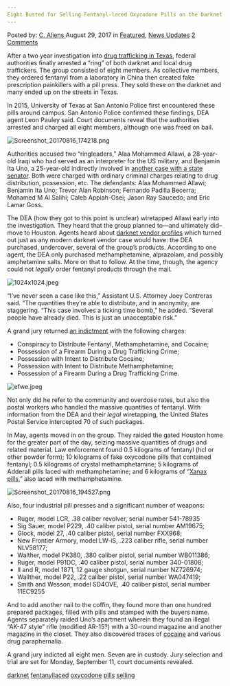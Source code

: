 ```yaml
---
Eight Busted for Selling Fentanyl-laced Oxycodone Pills on the Darknet
---
```

<article class="post-listing post-22240 post type-post status-publish format-standard has-post-thumbnail hentry  tag-busted tag-darknet tag-fentanyllaced tag-oxycodone tag-pills tag-selling">
<div class="post-inner">
    <span>Posted by: <a href="https://www.deepdotweb.com/author/caliens/" title="">C. Aliens </a></span>
<span>August 29, 2017</span>
<span>in <a href="https://www.deepdotweb.com/category/deepdot-news/" rel="category tag">Featured</a>, <a href="https://www.deepdotweb.com/category/news-updates/" rel="category tag">News Updates</a></span>
<span><a href="https://www.deepdotweb.com/2017/08/29/eight-busted-selling-fentanyl-laced-oxycodone-pills-darknet/#comments">2 Comments</a></span>
</p>
<div class="clear"></div>
    
<p>After a two year investigation into <a href="https://www.google.com/url?sa=t&amp;source=web&amp;rct=j&amp;url=http://news4sanantonio.com/news/local/fentanyl-pill-operation-shut-down-14-people-arrested&amp;ved=0ahUKEwjJjbK-1dzVAhXJYiYKHZY5CBsQqQIIJSgBMAA&amp;usg=AFQjCNGPzwZHOQcOgysc-uDgByO0XYnyog">drug trafficking in Texas</a>, federal authorities finally arrested a “ring” of both darknet and local drug traffickers. The group consisted of eight members. As collective members, they ordered fentanyl from a laboratory in China then created fake prescription painkillers with a pill press. They sold these on the darknet and many ended up on the streets in Texas.</p>
<p>In 2015, University of Texas at San Antonio Police first encountered these pills around campus. San Antonio Police confirmed these findings, DEA agent Leon Pauley said. Court documents reveal that the authorities arrested and charged all eight members, although one was freed on bail.</p>
<p><img class="wp-image-22246 aligncenter" src="/imgs/2017/08/screenshot_20170816_174218-png-1.png" alt="Screenshot_20170816_174218.png" srcset="/imgs/2017/08/screenshot_20170816_174218-png-1.png 744w, /imgs/2017/08/screenshot_20170816_174218-png-1-300x150.png 300w, /imgs/2017/08/screenshot_20170816_174218-png-1-660x330.png 660w" sizes="(max-width: 744px) 100vw, 744px" /></p>
<p>Authorities accused two “ringleaders,” Alaa Mohammed Allawi, a 28-year-old Iraqi who had served as an interpreter for the US military, and Benjamin Ita Uno, a 25-year-old indirectly involved in <a href="https://www.justice.gov/usao-wdtx/pr/federal-grand-jury-indicts-texas-state-senator-carlos-uresti">another case with a state senator</a>. Both were charged with ordinary criminal charges relating to drug distribution, possession, etc. The defendants: Alaa Mohammed Allawi; Benjamin Ita Uno; Trevor Alan Robinson; Fernando Padilla Becerra; Mohamed M Al Salihi; Caleb Appiah-Osei; Jason Ray Saucedo; and Eric Lamar Goss.</p>
<p>The DEA (how they got to this point is unclear) wiretapped Allawi early into the investigation. They heard that the group planned to—and ultimately did–move to Houston. Agents heard about <a href="https://www.deepdotweb.com/dark-net-market-comparison-chart/">darknet vendor profiles</a> which turned out just as any modern darknet vendor case would have: the DEA purchased, undercover, several of the group&#8217;s products. According to one agent, the DEA only purchased methamphetamine, alprazolam, and possibly amphetamine salts. More on that to follow. At the time, though, the agency could not <em>legally</em> order fentanyl products through the mail.</p>
<p><img class="wp-image-22247 aligncenter" src="/imgs/2017/08/1024x1024-jpeg.jpeg" alt="1024x1024.jpeg" width="654" height="492" srcset="/imgs/2017/08/1024x1024-jpeg.jpeg 1024w, /imgs/2017/08/1024x1024-jpeg-300x226.jpeg 300w" sizes="(max-width: 654px) 100vw, 654px" /></p>
<p>“I’ve never seen a case like this,” Assistant U.S. Attorney Joey Contreras said. “The quantities they’re able to distribute, and in anonymity, are staggering. “This case involves a ticking time bomb,” he added. “Several people have already died. This is just an unacceptable risk.”</p>
<p>A grand jury returned <a href="https://www.scribd.com/document/356483143/USA-v-Sealed-Mohammed-Allawi-Indictment">an indictment</a> with the following charges:</p>
<ul>
<li>Conspiracy to Distribute Fentanyl, Methamphetamine, and Cocaine;</li>
<li>Possession of a Firearm During a Drug Trafficking Crime;</li>
<li>Possession with Intent to Distribute Cocaine;</li>
<li>Possession with Intent to Distribute Methamphetamine;</li>
<li>Possession of a Firearm During a Drug Trafficking Crime.</li>
</ul>
<p><img class="wp-image-22248 aligncenter" src="/imgs/2017/08/efwe-jpeg.jpeg" alt="efwe.jpeg" width="631" height="473" srcset="/imgs/2017/08/efwe-jpeg.jpeg 1024w, /imgs/2017/08/efwe-jpeg-300x225.jpeg 300w" sizes="(max-width: 631px) 100vw, 631px" /></p>
<p>Not only did he refer to the community and overdose rates, but also the postal workers who handled the massive quantities of fentanyl. With information from the DEA and their <em>legal</em> wiretapping, the United States Postal Service intercepted 70 of such packages.</p>
<p>In May, agents moved in on the group. They raided the gated Houston home for the greater part of the day, seizing massive quantities of drugs and related material. Law enforcement found 0.5 kilograms of fentanyl (hcl or other powder form); 10 kilograms of fake oxycodone pills that contained fentanyl; 0.5 kilograms of crystal methamphetamine; 5 kilograms of Adderall pills laced with methamphetamine; and 6 kilograms of “<a href="https://www.deepdotweb.com/2016/01/19/qunatik-usa-busted/">Xanax pills</a>,” also laced with methamphetamine.</p>
<p><img class="wp-image-22250" src="/imgs/2017/08/screenshot_20170816_194527-png.png" alt="Screenshot_20170816_194527.png" srcset="/imgs/2017/08/screenshot_20170816_194527-png.png 862w, /imgs/2017/08/screenshot_20170816_194527-png-300x166.png 300w" sizes="(max-width: 862px) 100vw, 862px" /></p>
<p>Also, four industrial pill presses and a significant number of weapons:</p>
<ul>
<li>Ruger, model LCR, .38 caliber revolver, serial number 541-78935</li>
<li>Sig Sauer, model P229, .40 caliber pistol, serial number AM19675;</li>
<li>Glock, model 27, .40 caliber pistol, serial number FXX968;</li>
<li>New Frontier Armory, model LW-iS, .223 caliber rifle, serial number NLV58177;</li>
<li>Walther, model PK380, .380 caliber pistol, serial number WB011386;</li>
<li>Ruger, model P91DC, .40 caliber pistol, serial number 340-01808;</li>
<li>II and R, model 1871, 12 gauge shotgun, serial number NZ726974;</li>
<li>Wallther, model P22, .22 caliber pistol, serial number WA047419;</li>
<li>Smith and Wesson, model SD4OVE, .40 caliber pistol, serial number 11EC9255</li>
</ul>
<p>And to add another nail to the coffin, they found more than one hundred prepared packages, filled with pills and stamped with the buyers name. Agents separately raided Uno’s apartment wherein they found an illegal “AK-47 style” rifle (modified AR-15?) with a 30-round magazine and another magazine in the closet. They also discovered traces of <a href="https://www.deepdotweb.com/tag/cocaine/">cocaine</a> and various drug paraphernalia.</p>
<p>A grand jury indicted all eight men. Seven are in custody. Jury selection and trial are set for Monday, September 11, court documents revealed.</p>
</div>
 <a href="https://www.deepdotweb.com/tag/darknet/" rel="tag">darknet</a> <a href="https://www.deepdotweb.com/tag/fentanyllaced/" rel="tag">fentanyllaced</a> <a href="https://www.deepdotweb.com/tag/oxycodone/" rel="tag">oxycodone</a> <a href="https://www.deepdotweb.com/tag/pills/" rel="tag">pills</a> <a href="https://www.deepdotweb.com/tag/selling/" rel="tag">selling</a></span> <span style="display:none" class="updated">2017-08-29</span>
<div style="display:none" class="vcard author" itemprop="author" itemscope itemtype="http://schema.org/Person"><strong class="fn" itemprop="name"><a href="https://www.deepdotweb.com/author/caliens/" title="Posts by C. Aliens" rel="author">C. Aliens</a></strong></div>
    
